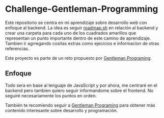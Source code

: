 # Challenge-Gentleman-Programming

Este repositorio se centra en mi aprendizaje sobre desarrollo web con enfoque al backend. La idea es seguir [roadmap.sh](https://roadmap.sh) en relación al backend y crear una carpeta para cada uno de los cuadrados amarillos que representan un punto importante dentro de este camino de aprendizaje. Tambien ir agrregando cositas extras como ejecicios e informacion de otras referencias.

Este proyecto es parte de un reto propuesto por [Gentleman Programing](https://www.youtube.com/@GentlemanProgramming).

## Enfoque
Todo sera en base al lenguaje de JavaScript y por ahora, me centraré en el backend pero tambien quiero seguir informandome sobre el frontend. No seguiré necesariamente los puntos en orden.


También te recomiendo seguir a [Gentleman Programing](https://www.youtube.com/@GentlemanProgramming) para obtener más contenido interesante sobre desarrollo y programación.
